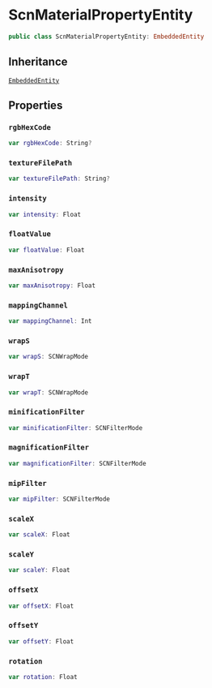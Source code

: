 # ScnMaterialPropertyEntity

``` swift
public class ScnMaterialPropertyEntity: EmbeddedEntity
```

## Inheritance

[`EmbeddedEntity`](api-reference/EmbeddedEntity)

## Properties

### `rgbHexCode`

``` swift
var rgbHexCode: String?
```

### `textureFilePath`

``` swift
var textureFilePath: String?
```

### `intensity`

``` swift
var intensity: Float
```

### `floatValue`

``` swift
var floatValue: Float
```

### `maxAnisotropy`

``` swift
var maxAnisotropy: Float
```

### `mappingChannel`

``` swift
var mappingChannel: Int
```

### `wrapS`

``` swift
var wrapS: SCNWrapMode
```

### `wrapT`

``` swift
var wrapT: SCNWrapMode
```

### `minificationFilter`

``` swift
var minificationFilter: SCNFilterMode
```

### `magnificationFilter`

``` swift
var magnificationFilter: SCNFilterMode
```

### `mipFilter`

``` swift
var mipFilter: SCNFilterMode
```

### `scaleX`

``` swift
var scaleX: Float
```

### `scaleY`

``` swift
var scaleY: Float
```

### `offsetX`

``` swift
var offsetX: Float
```

### `offsetY`

``` swift
var offsetY: Float
```

### `rotation`

``` swift
var rotation: Float
```
